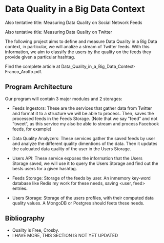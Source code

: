 Data Quality in a Big Data Context
==================================

Also tentative title: Measuring Data Quality on Social Network Feeds

Also tentative title: Measuring Data Quality on Twitter

The following project aims to define and measure Data Quality in a Big Data context, in particular, we will analize a stream of Twitter feeds. With this information, we aim to classify the users by the quality on the feeds they provide given a particular hashtag.

Find the complete article at Data_Quality_in_a_Big_Data_Context-Franco_Arolfo.pdf.

Program Architecture
--------------------

Our program will contain 3 major modules and 2 storages:

* Feeds Ingestors: These are the services that gather data from Twitter and format it to a structure we will be able to process. Then, saves the processed feeds in the Feeds Storage. (Note that we say "feed" and not "tweet", as this service my also be able to stream and process Facebook feeds, for example)

* Data Quality Analyzers: These services gather the saved feeds by user and analyze the different quality dimentions of the data. Then it updates the calcuated data quality of the user in the Users Storage.

* Users API: These service exposes the information that the Users Storage saved, we will use it to query the Users Storage and find out the bests users for a given hashtag.

* Feeds Storage: Storage of the feeds by user. An inmemory key-word database like Redis my work for these needs, saving <user, feed> entries.

* Users Storage: Storage of the users profiles, with their computed data quality values. A MongoDB or Postgres should feets these needs.


Bibliography
------------

* Quality is Free, Crosby.
* I HAVE MORE, THIS SECTION IS NOT YET UPDATED

